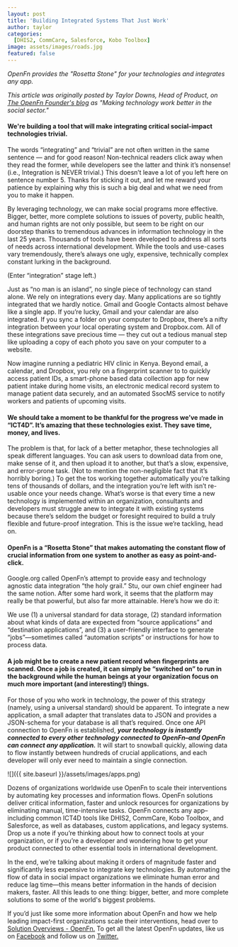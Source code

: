```yaml
---
layout: post
title: 'Building Integrated Systems That Just Work'
author: taylor 
categories:
  [DHIS2, CommCare, Salesforce, Kobo Toolbox]
image: assets/images/roads.jpg
featured: false
---
```


_OpenFn provides the "Rosetta Stone" for your technologies and integrates any app._

_This article was originally posted by Taylor Downs, Head of Product, on [The OpenFn Founder's blog](https://medium.com/@taylordowns2000) as "Making technology work better in the social sector."_

#### We're building a tool that will make integrating critical social-impact technologies trivial.

The words “integrating” and “trivial” are not often written in the same sentence — and for good reason! Non-technical readers click away when they read the former, while developers see the latter and think it’s nonsense! (i.e., Integration is NEVER trivial.) This doesn’t leave a lot of you left here on sentence number 5. Thanks for sticking it out, and let me reward your patience by explaining why this is such a big deal and what we need from you to make it happen.

By leveraging technology, we can make social programs more effective. Bigger, better, more complete solutions to issues of poverty, public health, and human rights are not only possible, but seem to be right on our doorstep thanks to tremendous advances in information technology in the last 25 years. Thousands of tools have been developed to address all sorts of needs across international development. While the tools and use-cases vary tremendously, there’s always one ugly, expensive, technically complex constant lurking in the background.

(Enter “integration” stage left.)

Just as “no man is an island”, no single piece of technology can stand alone. We rely on integrations every day. Many applications are so tightly integrated that we hardly notice. Gmail and Google Contacts almost behave like a single app. If you’re lucky, Gmail and your calendar are also integrated. If you sync a folder on your computer to Dropbox, there’s a nifty integration between your local operating system and Dropbox.com. All of these integrations save precious time — they cut out a tedious manual step like uploading a copy of each photo you save on your computer to a website.

Now imagine running a pediatric HIV clinic in Kenya. Beyond email, a calendar, and Dropbox, you rely on a fingerprint scanner to to quickly access patient IDs, a smart-phone based data collection app for new patient intake during home visits, an electronic medical record system to manage patient data securely, and an automated SsocMS service to notify workers and patients of upcoming visits.

#### We should take a moment to be thankful for the progress we’ve made in “ICT4D”. It’s amazing that these technologies exist. They save time, money, and lives.

The problem is that, for lack of a better metaphor, these technologies all speak different languages. You can ask users to download data from one, make sense of it, and then upload it to another, but that’s a slow, expensive, and error-prone task. (Not to mention the non-negligible fact that it’s horribly boring.) To get the tos working together automatically you’re talking tens of thousands of dollars, and the integration you’re left with isn’t re-usable once your needs change. What’s worse is that every time a new technology is implemented within an organization, consultants and developers must struggle anew to integrate it with existing systems because there’s seldom the budget or foresight required to build a truly flexible and future-proof integration. This is the issue we’re tackling, head on.

#### OpenFn is a “Rosetta Stone” that makes automating the constant flow of crucial information from one system to another as easy as point-and-click.

Google.org called OpenFn’s attempt to provide easy and technology agnostic data integration “the holy grail.” Stu, our own chief engineer had the same notion. After some hard work, it seems that the platform may really be that powerful, but also far more attainable. Here’s how we do it:

We use (1) a universal standard for data storage, (2) standard information about what kinds of data are expected from “source applications” and “destination applications”, and (3) a user-friendly interface to generate “jobs”—sometimes called “automation scripts” or instructions for how to process data.

#### A job might be to create a new patient record when fingerprints are scanned. Once a job is created, it can simply be “switched on” to run in the background while the human beings at your organization focus on much more important (and interesting!) things.

For those of you who work in technology, the power of this strategy (namely, using a universal standard) should be apparent. To integrate a new application, a small adapter that translates data to JSON and provides a JSON-schema for your database is all that’s required. Once one API connection to OpenFn is established, ***your technology is instantly connected to every other technology connected to OpenFn–and OpenFn can connect any application.*** It will start to snowball quickly, allowing data to flow instantly between hundreds of crucial applications, and each developer will only ever need to maintain a single connection.

![]({{ site.baseurl }}/assets/images/apps.png)

Dozens of organizations worldwide use OpenFn to scale their interventions by automating key processes and information flows. OpenFn solutions deliver critical information, faster and unlock resources for organizations by eliminating manual, time-intensive tasks. OpenFn connects any app–including common ICT4D tools like DHIS2, CommCare, Kobo Toolbox, and Salesforce, as well as databases, custom applications, and legacy systems. Drop us a note if you’re thinking about how to connect tools at your organization, or if you’re a developer and wondering how to get your product connected to other essential tools in international development.

In the end, we’re talking about making it orders of magnitude faster and significantly less expensive to integrate key technologies. By automating the flow of data in social impact organizations we eliminate human error and reduce lag time—this means better information in the hands of decision makers, faster. All this leads to one thing: bigger, better, and more complete solutions to some of the world's biggest problems.

If you’d just like some more information about OpenFn and how we help leading impact-first organizations scale their interventions, head over to [Solution Overviews - OpenFn.](https://www.openfn.org/solutions) To get all the latest OpenFn updates, like us on [Facebook](https://www.facebook.com/openfn) and follow us on [Twitter.](https://twitter.com/openfn)
